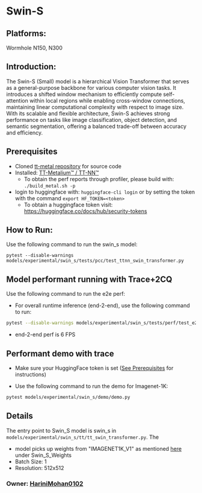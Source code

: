 # Swin-S

## Platforms:
Wormhole N150, N300

## Introduction:
The Swin-S (Small) model is a hierarchical Vision Transformer that serves as a general-purpose backbone for various computer vision tasks. It introduces a shifted window mechanism to efficiently compute self-attention within local regions while enabling cross-window connections, maintaining linear computational complexity with respect to image size. With its scalable and flexible architecture, Swin-S achieves strong performance on tasks like image classification, object detection, and semantic segmentation, offering a balanced trade-off between accuracy and efficiency.

## Prerequisites
- Cloned [tt-metal repository](https://github.com/tenstorrent/tt-metal) for source code
- Installed: [TT-Metalium™ / TT-NN™](https://github.com/tenstorrent/tt-metal/blob/main/INSTALLING.md)
  - To obtain the perf reports through profiler, please build with: `./build_metal.sh -p`
- login to huggingface with: `huggingface-cli login` or by setting the token with the command `export HF_TOKEN=<token>`
   - To obtain a huggingface token visit: https://huggingface.co/docs/hub/security-tokens

## How to Run:
Use the following command to run the swin_s model:
```
pytest --disable-warnings models/experimental/swin_s/tests/pcc/test_ttnn_swin_transformer.py
```

## Model performant running with Trace+2CQ
Use the following command to run the e2e perf:

-  For overall runtime inference (end-2-end), use the following command to run:
```sh
pytest --disable-warnings models/experimental/swin_s/tests/perf/test_e2e_performant.py
```
- end-2-end perf is 6 FPS

## Performant demo with trace
- Make sure your HuggingFace token is set ([See Prerequisites](#prerequisites) for instructions)

- Use the following command to run the demo for Imagenet-1K:
```sh
pytest models/experimental/swin_s/demo/demo.py
```

## Details
The entry point to Swin_S model is swin_s in `models/experimental/swin_s/tt/tt_swin_transformer.py`. The
- model picks up weights from "IMAGENET1K_V1" as mentioned [here](https://github.com/pytorch/vision/blob/main/torchvision/models/swin_transformer.py) under Swin_S_Weights
- Batch Size: 1
- Resolution: 512x512

### Owner: [HariniMohan0102](https://github.com/HariniMohan0102)
